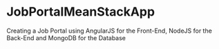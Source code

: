 # JobPortalMeanStackApp
Creating a Job Portal using AngularJS for the Front-End, NodeJS for the Back-End and MongoDB for the Database
